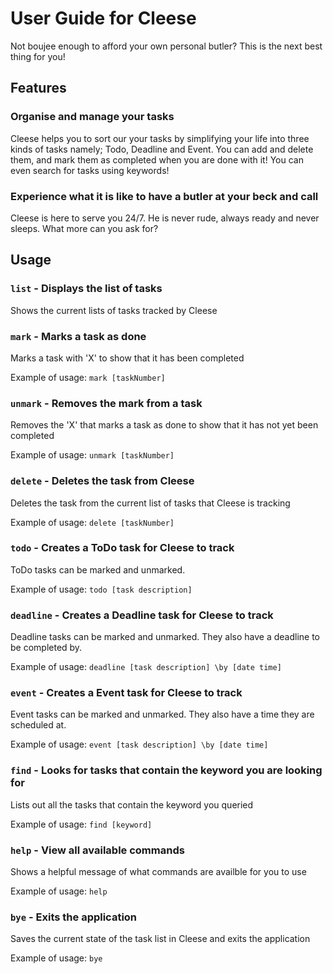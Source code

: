 # User Guide for Cleese
Not boujee enough to afford your own personal butler?
This is the next best thing for you!

## Features 

### Organise and manage your tasks
Cleese helps you to sort our your tasks by simplifying your life into three kinds of tasks namely; Todo, Deadline and Event.
You can add and delete them, and mark them as completed when you are done with it! You can even search for tasks using keywords!

### Experience what it is like to have a butler at your beck and call
Cleese is here to serve you 24/7. He is never rude, always ready and never sleeps. What more can you ask for?

## Usage

### `list` - Displays the list of tasks

Shows the current lists of tasks tracked by Cleese

### `mark` - Marks a task as done

Marks a task with 'X' to show that it has been completed

Example of usage: `mark [taskNumber]`

### `unmark` - Removes the mark from a task

Removes the 'X' that marks a task as done to show that it has not yet been completed

Example of usage: `unmark [taskNumber]`

### `delete` - Deletes the task from Cleese

Deletes the task from the current list of tasks that Cleese is tracking

Example of usage: `delete [taskNumber]`

### `todo` - Creates a ToDo task for Cleese to track

ToDo tasks can be marked and unmarked.

Example of usage: `todo [task description]`

### `deadline` - Creates a Deadline task for Cleese to track

Deadline tasks can be marked and unmarked. They also have a deadline to be completed by.

Example of usage: `deadline [task description] \by [date time]`

### `event` - Creates a Event task for Cleese to track

Event tasks can be marked and unmarked. They also have a time they are scheduled at.

Example of usage: `event [task description] \by [date time]`

### `find` - Looks for tasks that contain the keyword you are looking for

Lists out all the tasks that contain the keyword you queried

Example of usage: `find [keyword]`

### `help` - View all available commands

Shows a helpful message of what commands are availble for you to use

Example of usage: `help`

### `bye` - Exits the application

Saves the current state of the task list in Cleese and exits the application

Example of usage: `bye`
